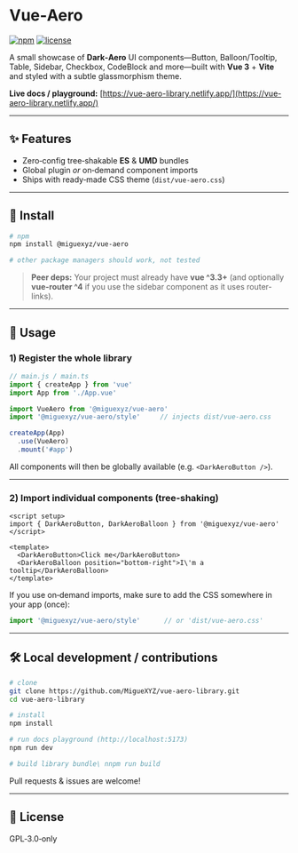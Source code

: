 # Vue‑Aero

[![npm](https://img.shields.io/npm/v/@miguexyz/vue-aero?color=%23cb3837\&label=npm)](https://www.npmjs.com/package/@miguexyz/vue-aero)
[![license](https://img.shields.io/github/license/MigueXYZ/vue-aero-library)](LICENSE)

A small showcase of **Dark‑Aero** UI components—Button, Balloon/Tooltip, Table, Sidebar, Checkbox, CodeBlock and more—built with **Vue 3** + **Vite** and styled with a subtle glassmorphism theme.

**Live docs / playground:** [https://vue-aero-library.netlify.app/](https://vue-aero-library.netlify.app/)

---

## ✨ Features

* Zero‑config tree‑shakable **ES** & **UMD** bundles
* Global plugin *or* on‑demand component imports
* Ships with ready‑made CSS theme (`dist/vue‑aero.css`)

---

## 🚀 Install

```bash
# npm
npm install @miguexyz/vue-aero

# other package managers should work, not tested
```

> **Peer deps:** Your project must already have **vue ^3.3+** (and optionally **vue-router ^4** if you use the sidebar component as it uses router-links).

---

## 🔧 Usage

### 1) Register the whole library

```js
// main.js / main.ts
import { createApp } from 'vue'
import App from './App.vue'

import VueAero from '@miguexyz/vue-aero'
import '@miguexyz/vue-aero/style'     // injects dist/vue-aero.css

createApp(App)
  .use(VueAero)
  .mount('#app')
```

All components will then be globally available (e.g. `<DarkAeroButton />`).

---

### 2) Import individual components (tree‑shaking)

```vue
<script setup>
import { DarkAeroButton, DarkAeroBalloon } from '@miguexyz/vue-aero'
</script>

<template>
  <DarkAeroButton>Click me</DarkAeroButton>
  <DarkAeroBalloon position="bottom-right">I\'m a tooltip</DarkAeroBalloon>
</template>
```

If you use on‑demand imports, make sure to add the CSS somewhere in your app (once):

```js
import '@miguexyz/vue-aero/style'      // or 'dist/vue-aero.css'
```

---

## 🛠️ Local development / contributions

```bash
# clone
git clone https://github.com/MigueXYZ/vue-aero-library.git
cd vue-aero-library

# install
npm install

# run docs playground (http://localhost:5173)
npm run dev

# build library bundle\ nnpm run build
```

Pull requests & issues are welcome!

---

## 📜 License

GPL‑3.0‑only
